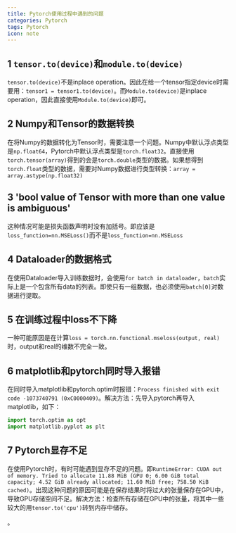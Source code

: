 ```yaml
---
title: Pytorch使用过程中遇到的问题
categories: Pytorch
tags: Pytorch
icon: note
---
```


## 1 `tensor.to(device)`和`module.to(device)`
`tensor.to(device)`不是inplace operation。因此在给一个tensor指定device时需要用：`tensor1 = tensor1.to(device)`。而`Module.to(device)`是inplace operation，因此直接使用`Module.to(device)`即可。

## 2 Numpy和Tensor的数据转换
在将Numpy的数据转化为Tensor时，需要注意一个问题。Numpy中默认浮点类型是`np.float64`，Pytorch中默认浮点类型是`torch.float32`。直接使用`torch.tensor(array)`得到的会是`torch.double`类型的数据。如果想得到`torch.float`类型的数据，需要对Numpy数据进行类型转换：`array = array.astype(np.float32)`

## 3 'bool value of Tensor with more than one value is ambiguous'
这种情况可能是损失函数声明时没有加括号。即应该是`loss_function=nn.MSELoss()`而不是`loss_function=nn.MSELoss`

## 4 Dataloader的数据格式
在使用Dataloader导入训练数据时，会使用`for batch in dataloader`，`batch`实际上是一个包含所有data的列表。即使只有一组数据，也必须使用`batch[0]`对数据进行提取。

## 5 在训练过程中loss不下降
一种可能原因是在计算`loss = torch.nn.functional.mseloss(output, real)`时，output和real的维数不完全一致。

## 6 matplotlib和pytorch同时导入报错
在同时导入matplotlib和pytorch.optim时报错：`Process finished with exit code -1073740791 (0xC0000409)`。解决方法：先导入pytorch再导入matplotlib，如下：
```python
import torch.optim as opt
import matplotlib.pyplot as plt
```

## 7 Pytorch显存不足
在使用Pytorch时，有时可能遇到显存不足的问题。即`RuntimeError: CUDA out of memory. Tried to allocate 11.88 MiB (GPU 0; 6.00 GiB total capacity; 4.52 GiB already allocated; 11.60 MiB free; 758.50 KiB cached)`。出现这种问题的原因可能是在保存结果时将过大的张量保存在GPU中，导致GPU存储空间不足。解决方法：检查所有存储在GPU中的张量，将其中一些较大的用`tensor.to('cpu')`转到内存中储存。

。

